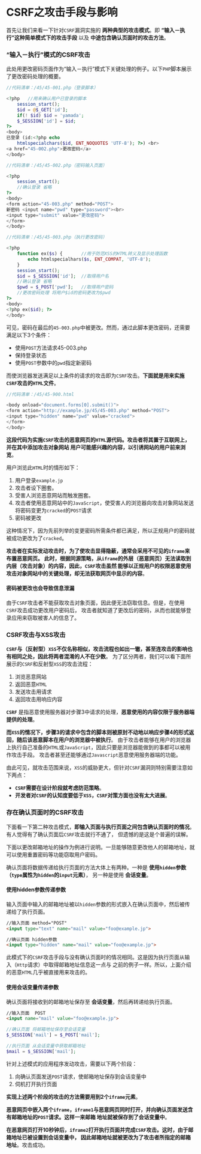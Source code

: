 CSRF之攻击手段与影响
=================================================================
首先让我们来看一下针对`CSRF`漏洞实施的 **两种典型的攻击模式**。即 **“输入－执行”这种简单模式下的攻击手段** 以及
**中途包含确认页面时的攻击方法**。

### “输入－执行”模式的CSRF攻击
此处用更改密码页面作为“输入－执行”模式下关键处理的例子。以下`PHP`脚本展示了更改密码处理的概要。
```php
//代码清单：/45/45-001.php（登录脚本）

<?php   //用来确认用户已登录的脚本
    session_start();
    $id = @$_GET['id'];
    if(! $id) $id = 'yamada';
    $_SESSION['id'] = $id;
?>
<body>
已登录 (id:<?php echo
    htmlspecialchars($id, ENT_NOQUOTES 'UTF-8'); ?>) <br>
<a href="45-002.php">更改密码</a>
</body>
```
```php
//代码清单：/45/45-002.php（密码输入页面）

<?php
    session_start();
    //确认登录 省略
?>
<body>
<form action="45-003.php" method="POST">
新密码 <input name="pwd" type="password"><br>
<input type="submit" value="更改密码">
</form>
</body>
```
```php
//代码清单：/45/45-003.php（执行更改密码）

<?php
    function ex($s) {       //用于防范XSS的HTML转义及显示处理函数
        echo htmlspecialhars($s, ENT_COMPAT, 'UTF-8');
    }
    session_start();
    $id = $_SESSION['id'];  //取得用户名
    //确认登录 省略
    $pwd = $_POST['pwd'];   //取得用户密码
    //更改密码处理 将用户$id的密码更改为$pwd
?>
<body>
<?php ex($id); ?>
</body>
```
可见，密码在最后的`45-003.php`中被更改。然而，通过此脚本更改密码，还需要满足以下3个条件：
+ 使用`POST`方法请求45-003.php
+ 保持登录状态
+ 使用`POST`参数中的`pwd`指定新密码

而使浏览器发送满足以上条件的请求的攻击即为`CSRF`攻击。**下面就是用来实施`CSRF`攻击的`HTML`文件**。
```php
//代码清单：/45/45-900.html

<body onload="document.forms[0].submit()">
<form action="http://example.jp/45/45-003.php" method="POST">
<input type="hidden" name="pwd" value="cracked">
</form>
</body>
```
**这段代码为实施`CSRF`攻击的恶意网页的`HTML`源代码。攻击者将其置于互联网上，并在其中添加攻击对象网站
用户可能感兴趣的内容，以引诱网站的用户前来浏览**。

用户浏览此`HTML`时的情形如下：
1. 用户登录`example.jp`
2. 攻击者设下圈套。
3. 受害人浏览恶意网站而触发圈套。
4. 攻击者使用恶意网站中的`JavaScript`，使受害人的浏览器向攻击对象网站发送将密码变更为`cracked`的`POST`请求
5. 密码被更改

这种情况下，因为先前列举的变更密码所需条件都已满足，所以正规用户的密码就被成功更改为了`cracked`。

**攻击者在实际发动攻击时，为了使攻击显得隐蔽，通常会采用不可见的`iframe`来布置恶意网页。
此时，根据同源策略，从`iframe`的外层（恶意网页）无法读取到内层（攻击对象）的内容，因此，`CSRF`攻击虽然
能够以正规用户的权限恶意使用攻击对象网站中的关键处理，却无法获取网页中显示的内容**。

#### 密码被更改也会导致信息泄漏
由于`CSRF`攻击者不能获取攻击对象页面，因此便无法窃取信息。但是，在使用`CSRF`攻击成功更改用户密码后，
攻击者就知道了更改后的密码，从而也就能够登录应用来窃取被害人的信息了。

### CSRF攻击与XSS攻击
**`CSRF`与（反射型）`XSS`不仅名称相似，攻击流程也如出一辙，甚至连攻击的影响也有相同之处，因此将两者混淆的人不在少数**。
为了区分两者，我们可以看下面所展示的`CSRF`和反射型`XSS`的攻击流程：
1. 浏览恶意网站
2. 返回恶意`HTML`
3. 发送攻击用请求
4. 返回攻击用响应内容

**`CSRF`** 是指恶意使用服务器对步骤3中请求的处理，**恶意使用的内容仅限于服务器端提供的处理**。

**而`XSS`的情况下，步骤3的请求中包含的脚本则被原封不动地以响应步骤4的形式返回，随后该恶意脚本在用户的浏览器中被执行**。
由于攻击者能够在用户的浏览器上执行自己准备的`HTML`或`JavaScript`，因此只要是浏览器能做到的事都可以被用作攻击手段。
攻击者甚至还能够通过`Javascript`恶意使用服务器端的功能。

由此可见，就攻击范围来说，`XSS`的威胁更大，但针对`CSRF`漏洞则特别需要注意如下两点：
+ **`CSRF`需要在设计阶段就考虑防范策略**。
+ **开发者对`CSRF`的认知度要低于`XSS`，`CSRF`对策方面也没有太大进展**。

### 存在确认页面时的CSRF攻击
下面看一下第二种攻击模式，**即输入页面与执行页面之间包含确认页面时的情况**。有人觉得有了确认页面后`CSRF`攻击就行不通了，
但遗憾的是这是个普遍的误解。

下面以更改邮箱地址的操作为例进行说明。一旦能够随意更改他人的邮箱地址，就可以使用重置密码等功能窃取用户密码。

确认页面将数据传递给执行页面的方法大体上有两种。一种是 **使用`hidden`参数（`type`属性为`hidden`的`input`元素）**，
另一种是使用 **会话变量**。

#### 使用hidden参数传递参数
输入页面中输入的邮箱地址被以`hidden`参数的形式嵌入在确认页面中，然后被传递给了执行页面。
```html
//输入页面 method="POST"
<input type="text" name="mail" value="foo@example.jp">
```
```html
//确认页面 hidden参数
<input type="hidden" name="mail" value="foo@example.jp">
```
此模式下的`CSRF`攻击手段与没有确认页面时的情况相同。这是因为执行页面从输入（`Http`请求）中取得邮箱地址信息这一点与
之前的例子一样。所以，上面介绍的恶意`HTML`几乎被直接用来攻击的。

#### 使用会话变量传递参数
确认页面将接收到的邮箱地址保存至 **会话变量**，然后再转递给执行页面。
```html
//输入页面  POST
<input name="mail" value="foo@example.jp">
```
```php
//确认页面 将邮箱地址保存至会话变量
$_SESSION['mail'] = $_POST['mail'];
```
```php
//执行页面 从会话变量中获取邮箱地址
$mail = $_SESSION['mail'];
```
针对上述模式的应用程序发动攻击，需要以下两个阶段：
1. 向确认页面发送`POST`请求，使邮箱地址保存到会话变量中
2. 伺机打开执行页面

**实现上述两个阶段的攻击的方法需要用到2个`iframe`元素**。

**恶意网页中嵌入两个`iframe`，`iframe1`与恶意网页同时打开，并向确认页面发送含有邮箱地址的`POST`请求。这样一来邮箱
地址就被保存到了会话变量中**。

**在恶意网页打开10秒钟后，`iframe2`打开执行页面并完成`CSRF`攻击。这时，由于邮箱地址已被设置到会话变量中，
因此邮箱地址就被更改为了攻击者所指定的邮箱地址**。攻击成功。











